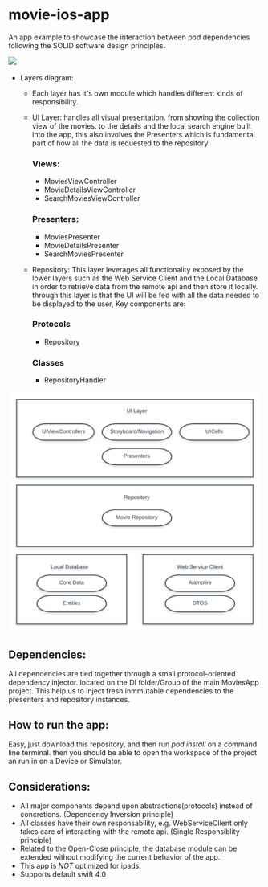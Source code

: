 # movie-ios-app

An app example to showcase the interaction between pod dependencies following the SOLID software design principles.

![](movieappvid.gif)

* Layers diagram:

  * Each layer has it's own module which handles different kinds of responsibility. 
  * UI Layer: handles all visual presentation. from showing the collection view of the movies. to the details and the local search engine built into the app, this also involves the Presenters which is fundamental part of how all the data is requested to the repository.
  
    ### Views: 
    - MoviesViewController
    - MovieDetailsViewController
    - SearchMoviesViewController
    
    ### Presenters:
    - MoviesPresenter
    - MovieDetailsPresenter
    - SearchMoviesPresenter
    
  * Repository: This layer leverages all functionality exposed by the lower layers such as the Web Service Client and the Local Database in order to retrieve data from the remote api and then store it locally. through this layer is that the UI will be fed with all the data needed to be displayed to the user, Key components are:
    
    ### Protocols
    - Repository
    
    ### Classes
    - RepositoryHandler
  
   
  
![](movieapp_layer_diagram.png)

## Dependencies:
  
  All dependencies are tied together through a small protocol-oriented dependency injector. located on the DI folder/Group of the main MoviesApp project. This help us to inject fresh inmmutable dependencies to the presenters and repository instances.
  
## How to run the app:

  Easy, just download this repository, and then run _pod install_ on a command line terminal. then you should be able to open the workspace of the project an run in on a Device or Simulator.
  
  
## Considerations:
  - All major components depend upon abstractions(protocols) instead of concretions. (Dependency Inversion principle)
  - All classes have their own responsability, e.g. WebServiceClient only takes care of interacting with the remote api. (Single Responsiblity principle)
  - Related to the Open-Close principle, the database module can be extended without modifying the current behavior of the app.
  - This app is _NOT_ optimized for ipads.
  - Supports default swift 4.0
